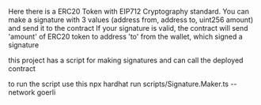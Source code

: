 Here there is a ERC20 Token with EIP712 Cryptography standard. 
You can make a signature with 3 values (address from, address to, uint256 amount) and send it to the contract
If your signature is valid, the contract will send 'amount' of ERC20 token to address 'to' from the wallet, which signed a signature

this project has a script for making signatures and can call the deployed contract

to run the script use this
npx hardhat run scripts/Signature.Maker.ts --network goerli
